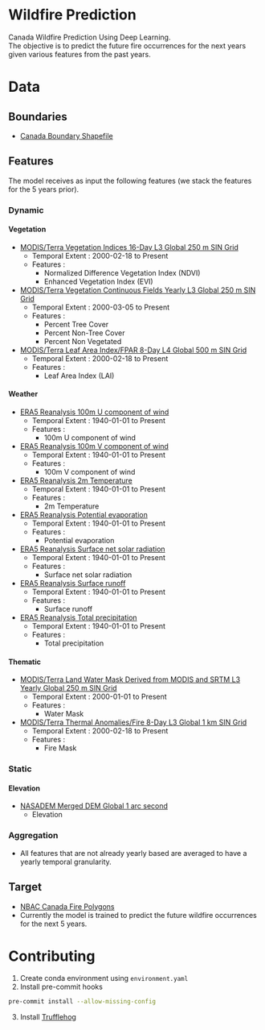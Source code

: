# Wildfire Prediction
Canada Wildfire Prediction Using Deep Learning.  
The objective is to predict the future fire occurrences for the next years given various features from the past years.

# Data  
## Boundaries
- [Canada Boundary Shapefile](https://open.canada.ca/data/en/dataset/a883eb14-0c0e-45c4-b8c4-b54c4a819edb)  

## Features  
The model receives as input the following features (we stack the features for the 5 years prior).  
### Dynamic
#### Vegetation
- [MODIS/Terra Vegetation Indices 16-Day L3 Global 250 m SIN Grid](https://lpdaac.usgs.gov/products/mod13q1v061/)
  - Temporal Extent : 2000-02-18 to Present
  - Features : 
    - Normalized Difference Vegetation Index (NDVI)
    - Enhanced Vegetation Index (EVI)
- [MODIS/Terra Vegetation Continuous Fields Yearly L3 Global 250 m SIN Grid](https://lpdaac.usgs.gov/products/mod44bv061/)
  - Temporal Extent : 2000-03-05 to Present  
  - Features : 
    - Percent Tree Cover  
    - Percent Non-Tree Cover
    - Percent Non Vegetated
- [MODIS/Terra Leaf Area Index/FPAR 8-Day L4 Global 500 m SIN Grid](https://lpdaac.usgs.gov/products/mod15a2hv061/)
  - Temporal Extent : 2000-02-18 to Present
  - Features : 
    - Leaf Area Index (LAI) 

#### Weather
- [ERA5 Reanalysis 100m U component of wind](https://codes.ecmwf.int/grib/param-db/228246)
  - Temporal Extent : 1940-01-01 to Present
  - Features : 
    - 100m U component of wind
- [ERA5 Reanalysis 100m V component of wind](https://codes.ecmwf.int/grib/param-db/132)
  - Temporal Extent : 1940-01-01 to Present
  - Features : 
    - 100m V component of wind
- [ERA5 Reanalysis 2m Temperature](https://codes.ecmwf.int/grib/param-db/167)
  - Temporal Extent : 1940-01-01 to Present
  - Features : 
    - 2m Temperature
- [ERA5 Reanalysis Potential evaporation](https://codes.ecmwf.int/grib/param-db/228251)
  - Temporal Extent : 1940-01-01 to Present
  - Features : 
    - Potential evaporation
- [ERA5 Reanalysis Surface net solar radiation](https://codes.ecmwf.int/grib/param-db/176)
  - Temporal Extent : 1940-01-01 to Present
  - Features : 
    - Surface net solar radiation
- [ERA5 Reanalysis Surface runoff](https://codes.ecmwf.int/grib/param-db/8)
  - Temporal Extent : 1940-01-01 to Present
  - Features : 
    - Surface runoff
- [ERA5 Reanalysis Total precipitation](https://codes.ecmwf.int/grib/param-db/228)
  - Temporal Extent : 1940-01-01 to Present
  - Features : 
    - Total precipitation

#### Thematic
- [MODIS/Terra Land Water Mask Derived from MODIS and SRTM L3 Yearly Global 250 m SIN Grid](https://lpdaac.usgs.gov/products/mod44wv061/)
  - Temporal Extent : 2000-01-01 to Present
  - Features : 
    - Water Mask
- [MODIS/Terra Thermal Anomalies/Fire 8-Day L3 Global 1 km SIN Grid](https://lpdaac.usgs.gov/products/mod14a2v061/)
  - Temporal Extent : 2000-02-18 to Present
  - Features : 
    - Fire Mask  

### Static  
#### Elevation 
- [NASADEM Merged DEM Global 1 arc second](https://lpdaac.usgs.gov/products/nasadem_hgtv001/)
  - Elevation

### Aggregation  
- All features that are not already yearly based are averaged to have a yearly temporal granularity.  

## Target  
- [NBAC Canada Fire Polygons](https://cwfis.cfs.nrcan.gc.ca/datamart)
- Currently the model is trained to predict the future wildfire occurrences for the next 5 years.  

# Contributing

1. Create conda environment using `environment.yaml`
2. Install pre-commit hooks  
```bash
pre-commit install --allow-missing-config
```
3. Install [Trufflehog](https://github.com/trufflesecurity/trufflehog)   
